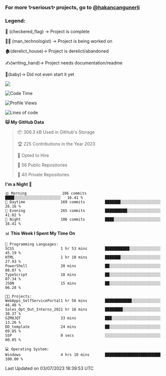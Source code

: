 ### For more ✨serious✨ projects, go to [@hakancangunerli](https://github.com/hakancangunerli)


### Legend:


🏁 (checkered_flag) -> Project is complete

👨‍💻 (man_technologist)   -> Project is being worked on

🏚️(derelict_house)-> Project is derelict/abandoned

✍️(writing_hand)-> Project needs documentation/readme

👶(baby)-> Did not even start it yet

![](https://github-readme-stats.vercel.app/api/top-langs/?username=hakancangunerli&layout=compact&hide=tex,html,shell,CSS,Ruby,Makefile,EmberScript,MATLAB,C&langs_count=6&exclude_repo=2015-csharp,gt_code,gsu_code,uga_code,uga_robotics)

<!--START_SECTION:waka-->
![Code Time](http://img.shields.io/badge/Code%20Time-443%20hrs%2029%20mins-blue)

![Profile Views](http://img.shields.io/badge/Profile%20Views-0-blue)

![Lines of code](https://img.shields.io/badge/From%20Hello%20World%20I%27ve%20Written-3.1%20million%20lines%20of%20code-blue)

**🐱 My GitHub Data** 

> 📦 306.3 kB Used in GitHub's Storage 
 > 
> 🏆 225 Contributions in the Year 2023
 > 
> 💼 Opted to Hire
 > 
> 📜 56 Public Repositories 
 > 
> 🔑 40 Private Repositories 
 > 
**I'm a Night 🦉** 

```text
🌞 Morning                106 commits         ████░░░░░░░░░░░░░░░░░░░░░   16.41 % 
🌆 Daytime                169 commits         ███████░░░░░░░░░░░░░░░░░░   26.16 % 
🌃 Evening                265 commits         ██████████░░░░░░░░░░░░░░░   41.02 % 
🌙 Night                  106 commits         ████░░░░░░░░░░░░░░░░░░░░░   16.41 % 
```


📊 **This Week I Spent My Time On** 

```text
💬 Programming Languages: 
SCSS                     1 hr 53 mins        ███████████░░░░░░░░░░░░░░   45.19 % 
HTML                     1 hr 10 mins        ███████░░░░░░░░░░░░░░░░░░   27.93 % 
PowerShell               20 mins             ██░░░░░░░░░░░░░░░░░░░░░░░   08.07 % 
TypeScript               18 mins             ██░░░░░░░░░░░░░░░░░░░░░░░   07.34 % 
JSON                     15 mins             ██░░░░░░░░░░░░░░░░░░░░░░░   06.28 % 

🐱‍💻 Projects: 
WebApps_SelfServicePortal1 hr 56 mins        ████████████░░░░░░░░░░░░░   46.48 % 
Sales_Opt_Out_Interns_2021 hr 16 mins        ████████░░░░░░░░░░░░░░░░░   30.37 % 
GZM8JQT                  33 mins             ███░░░░░░░░░░░░░░░░░░░░░░   13.26 % 
DD_template              24 mins             ██░░░░░░░░░░░░░░░░░░░░░░░   09.85 % 
SSP                      0 secs              ░░░░░░░░░░░░░░░░░░░░░░░░░   00.05 % 

💻 Operating System: 
Windows                  4 hrs 10 mins       █████████████████████████   100.00 % 
```


 Last Updated on 03/07/2023 18:39:53 UTC
<!--END_SECTION:waka-->


